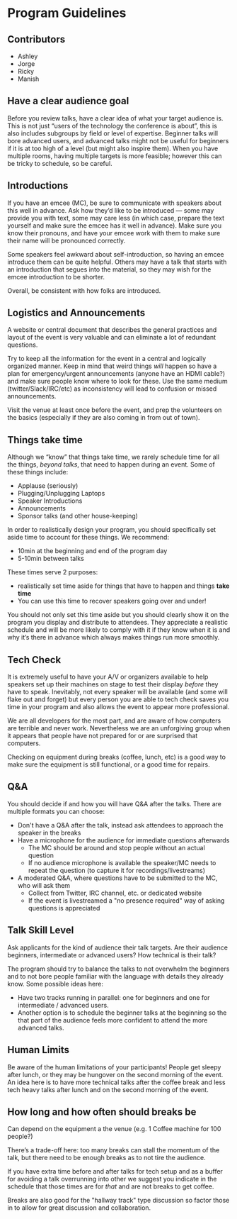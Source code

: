 # Program Guidelines

## Contributors

- Ashley
- Jorge
- Ricky
- Manish

## Have a clear audience goal

Before you review talks, have a clear idea of what your target audience is. This is not just “users of the technology the conference is about”, this is also includes subgroups by field or level of expertise. Beginner talks will bore advanced users, and advanced talks might not be useful for beginners if it is at too high of a level (but might also inspire them). When you have multiple rooms, having multiple targets is more feasible; however this can be tricky to schedule, so be careful.

## Introductions

If you have an emcee (MC), be sure to communicate with speakers about this well in advance. Ask how they’d like to be introduced — some may provide you with text, some may care less (in which case, prepare the text yourself and make sure the emcee has it well in advance). Make sure you know their pronouns, and have your emcee work with them to make sure their name will be pronounced correctly.

Some speakers feel awkward about self-introduction, so having an emcee introduce them can be quite helpful. Others may have a talk that starts with an introduction that segues into the material, so they may wish for the emcee introduction to be shorter.

Overall, be consistent with how folks are introduced.

## Logistics and Announcements

A website or central document that describes the general practices and layout of the event is very valuable and can eliminate a lot of redundant questions.

Try to keep all the information for the event in a central and logically organized manner. Keep in mind that weird things *will* happen so have a plan for emergency/urgent announcements (anyone have an HDMI cable?) and make sure people know where to look for these. Use the same medium (twitter/Slack/IRC/etc) as inconsistency will lead to confusion or missed announcements.

Visit the venue at least once before the event, and prep the volunteers on the basics (especially if they are also coming in from out of town).

## Things take time

Although we “know” that things take time, we rarely schedule time for all the things, *beyond talks*,  that need to happen during an event.  Some of these things include:

  - Applause (seriously)
  - Plugging/Unplugging Laptops
  - Speaker Introductions
  - Announcements
  - Sponsor talks (and other house-keeping)

In order to realistically design your program, you should specifically set aside time to account for these things. We recommend:

  - 10min at the beginning and end of the program day
  - 5-10min between talks

These times serve 2 purposes:

  - realistically set time aside for things that have to happen and things **take time**
  - You can use this time to recover speakers going over and under!

You should not only set this time aside but you should clearly show it on the program you display and distribute to attendees. They appreciate a realistic schedule and will be more likely to comply with it if they know when it is and why it’s there in advance which always makes things run more smoothly.

## Tech Check
It is extremely useful to have your A/V or organizers available to help speakers set up their machines on stage to test their display *before* they have to speak. Inevitably, not every speaker will be available (and some will flake out and forget) but every person you are able to tech check saves you time in your program and also allows the event to appear more professional.

We are all developers for the most part, and are aware of how computers are terrible and never work. Nevertheless we are an unforgiving group when it appears that people have not prepared for or are surprised that computers.

Checking on equipment during breaks (coffee, lunch, etc) is a good way to make sure the equipment is still functional, or a good time for repairs.

## Q&A

You should decide if and how you will have Q&A after the talks.
There are multiple formats you can choose:

- Don't have a Q&A after the talk, instead ask attendees to approach the speaker in the breaks
- Have a microphone for the audience for immediate questions afterwards
    - The MC should be around and stop people without an actual question
    - If no audience microphone is available the speaker/MC needs to repeat the question (to capture it for recordings/livestreams) 
- A moderated Q&A, where questions have to be submitted to the MC, who will ask them
    - Collect from Twitter, IRC channel, etc. or dedicated website
    - If the event is livestreamed a "no presence required" way of asking questions is appreciated

## Talk Skill Level

Ask applicants for the kind of audience their talk targets. Are their audience beginners, intermediate or advanced users? How technical is their talk?

The program should try to balance the talks to not overwhelm the beginners and to not bore people familiar with the language with details they already know. Some possible ideas here:

- Have two tracks running in parallel: one for beginners and one for intermediate / advanced users.
- Another option is to schedule the beginner talks at the beginning so the that part of the audience feels more confident to attend the more advanced talks.

## Human Limits

Be aware of the human limitations of your participants! People get sleepy after lunch, or they may be hungover on the second morning of the event. An idea here is to have more technical talks after the coffee break and less tech heavy talks after lunch and on the second morning of the event.

## How long and how often should breaks be

Can depend on the equipment a the venue (e.g. 1 Coffee machine for 100 people?)

There’s a trade-off here: too many breaks can stall the momentum of the talk, but there need to be enough breaks as to not tire the audience.

If you have extra time before and after talks for tech setup and as a buffer for avoiding a talk overrunning into other we suggest you indicate in the schedule that those times are for *that* and are not breaks to get coffee.

Breaks are also good for the "hallway track" type discussion so factor those in to allow for great discussion and collaboration.  
